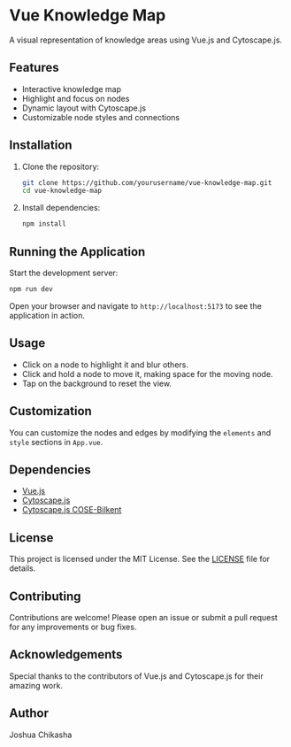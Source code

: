 # Vue Knowledge Map

A visual representation of knowledge areas using Vue.js and Cytoscape.js.

## Features

- Interactive knowledge map
- Highlight and focus on nodes
- Dynamic layout with Cytoscape.js
- Customizable node styles and connections

## Installation

1. Clone the repository:
    ```sh
    git clone https://github.com/yourusername/vue-knowledge-map.git
    cd vue-knowledge-map
    ```

2. Install dependencies:
    ```sh
    npm install
    ```

## Running the Application

Start the development server:
```sh
npm run dev
```

Open your browser and navigate to `http://localhost:5173` to see the application in action.

## Usage

- Click on a node to highlight it and blur others.
- Click and hold a node to move it, making space for the moving node.
- Tap on the background to reset the view.

## Customization

You can customize the nodes and edges by modifying the `elements` and `style` sections in `App.vue`.

## Dependencies

- [Vue.js](https://vuejs.org/)
- [Cytoscape.js](https://js.cytoscape.org/)
- [Cytoscape.js COSE-Bilkent](https://github.com/cytoscape/cytoscape.js-cose-bilkent)

## License

This project is licensed under the MIT License. See the [LICENSE](LICENSE) file for details.

## Contributing

Contributions are welcome! Please open an issue or submit a pull request for any improvements or bug fixes.

## Acknowledgements

Special thanks to the contributors of Vue.js and Cytoscape.js for their amazing work.

## Author

Joshua Chikasha
